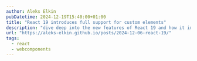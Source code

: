 ```yaml
---
author: Aleks Elkin
pubDatetime: 2024-12-19T15:40:00+01:00
title: "React 19 introduces full support for custom elements"
description: "dive deep into the new features of React 19 and how it improves the integration with Web Components."
url: "https://aleks-elkin.github.io/posts/2024-12-06-react-19/"
tags:
  - react
  - webcomponents
---
```


